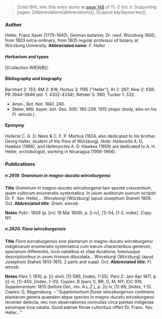 > [!cite] BHL link: this entry starts at [page 148](https://www.biodiversitylibrary.org/page/33068390) of TL-2 Vol. II.
> Supporting pages: [[Abbreviations|abbreviations]], [[Layout key|layout key]].

### Author

Heller, Franz Xaver (1775-1840), German botanist; Dr. med. Würzburg 1800; from 1803 extra-ordinary, from 1805 regular professor of botany at Würzburg University. 
**Abbreviated name**: *F. Heller*

#### Herbarium and types

[[Collection WB|WB]].

#### Bibliography and biography

Barnhart 2: 153; BM 2: 818; Hortus 3: 1195 ("Heller"); IH 2: 267; Kew 2: 638; PR 3944-3946 (ed. 1: 4332-4334); Rehder 5: 380; Tucker 1: 332.
- Anon., Bot. Not. 1841: 240.
- Steier, Mitt. bayer. bot. Ges. 3(9): 195-206. 1915 (major study, also on his *Fl. wirceb.*).

#### Eponymy

*Helleria* C. G. D. Nees & C. F. P. Martius (1824, also dedicated to his brother Georg Heller, student of the flora of Würzburg). *Note: Helleriella* A. D. Hawkes (1966), and *Hellerorchis* A. D. Hawkes (1959) are dedicated to A. H. Heller, orchidologist, working in Nicaragua (1956-1966).

### Publications

##### n.2619. Graminum in magno-ducatu wirceburgensi

**Title**
*Graminum in magno-ducatu wirceburgensi* tam sponte *crescentium*, quam cultorum enumeratio systematica. In usum auditorum suorum scripsit Dr. F. Xav. Heller,... Wirceburgi \[Würzburg\] (apud Josephum Stahel) 1809. Oct.
**Abbreviated title**: *Gram. wirceb.*

**Notes**
*Publ*.: 1809 (p. \[iv\]: 19 Mai 1809), p. \[i-iv\], \[1\]-54, \[1-2, index\]. *Copy*: NY.

##### n.2620. Flora wirceburgensis

**Title**
*Flora wirceburgensis* sive plantarum in magno-ducatu wirceburgensi indigenarum enumeratio systematica cum earum characteribus generum, specierum differentiis, locis natalibus et vitae duratione, breviusque descriptionibus in usum tironum dilucidata... Wirceburgi \[Würzburg\] (apud Josephum Stahel) 1810-1815, 2 parts and suppl. Oct.
**Abbreviated title**: *Fl. wirceb.*

**Notes**
*Pars 1*: 1810, p. \[i\]-xlviii, \[1\]-586, \[index, 1-35\].
*Pars 2*: Jan-Apr 1811, p. \[i\]-vi, \[1\]-450, \[index, 1-31\]. *Copies*: B (pars 1), BR, G, M, NY; IDC 916.
*Supplementum*: 1815 (before Dec, rev. A.L.Z.), p. \[i\]-iv, \[1\]-86, \[index, 1-5\]. *Copies*: G, Regensburg. – "*Supplementum florae wirceburgensis* continens plantarum genera quaedam atque species in magno-ducatu wirceburgensi recenter detecta, nec non observationes nonnullas circa plantas indigenas earumque loca natalia. Quod patriae florae cultoribus offert Dr. Franc. Xav. Heller..."

